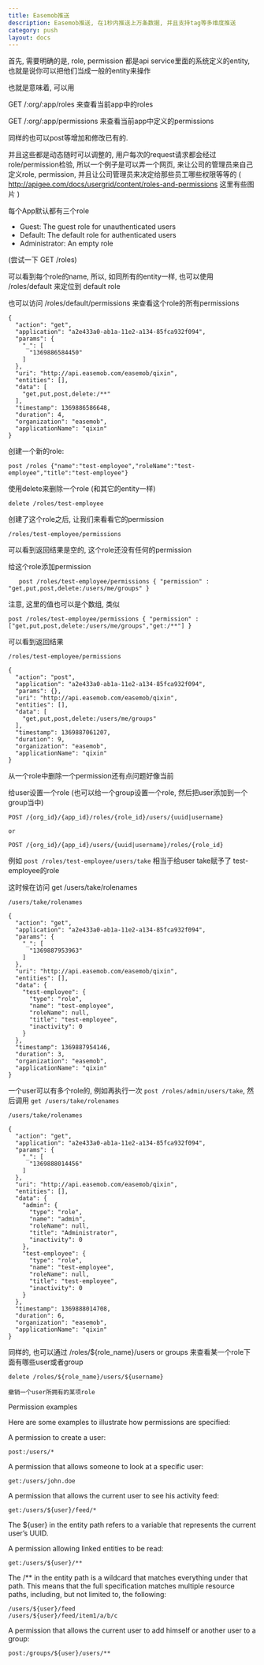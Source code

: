 ```yaml
---
title: Easemob推送
description: Easemob推送, 在1秒内推送上万条数据, 并且支持tag等多维度推送
category: push
layout: docs
---
```

首先, 需要明确的是, role, permission 都是api service里面的系统定义的entity, 也就是说你可以把他们当成一般的entity来操作

也就是意味着, 可以用

GET /:org/:app/roles 来查看当前app中的roles

GET /:org/:app/permissions 来查看当前app中定义的permissions

同样的也可以post等增加和修改已有的.

并且这些都是动态随时可以调整的, 用户每次的request请求都会经过role/permission检验, 所以一个例子是可以弄一个网页, 来让公司的管理员来自己定义role, permission, 并且让公司管理员来决定给那些员工哪些权限等等的 ( http://apigee.com/docs/usergrid/content/roles-and-permissions 这里有些图片 )


每个App默认都有三个role

* Guest: The guest role for unauthenticated users
* Default: The default role for authenticated users
* Administrator: An empty role  

(尝试一下 GET /roles)

可以看到每个role的name, 所以, 如同所有的entity一样, 也可以使用 /roles/default 来定位到 default role

也可以访问 /roles/default/permissions 来查看这个role的所有permissions

    {
      "action": "get",
      "application": "a2e433a0-ab1a-11e2-a134-85fca932f094",
      "params": {
        "_": [
          "1369886584450"
        ]
      },
      "uri": "http://api.easemob.com/easemob/qixin",
      "entities": [],
      "data": [
        "get,put,post,delete:/**"
      ],
      "timestamp": 1369886586648,
      "duration": 4,
      "organization": "easemob",
      "applicationName": "qixin"
    }
     
     
创建一个新的role:

    post /roles {"name":"test-employee","roleName":"test-employee","title":"test-employee"} 
    
使用delete来删除一个role (和其它的entity一样)        

    delete /roles/test-employee

创建了这个role之后, 让我们来看看它的permission

    /roles/test-employee/permissions
    
可以看到返回结果是空的, 这个role还没有任何的permission    
    
给这个role添加permission

       post /roles/test-employee/permissions { "permission" : "get,put,post,delete:/users/me/groups" }
       
注意, 这里的值也可以是个数组, 类似

    post /roles/test-employee/permissions { "permission" : ["get,put,post,delete:/users/me/groups","get:/**"] }       
       
       
可以看到返回结果 

    /roles/test-employee/permissions
     
    {
      "action": "post",
      "application": "a2e433a0-ab1a-11e2-a134-85fca932f094",
      "params": {},
      "uri": "http://api.easemob.com/easemob/qixin",
      "entities": [],
      "data": [
        "get,put,post,delete:/users/me/groups"
      ],
      "timestamp": 1369887061207,
      "duration": 9,
      "organization": "easemob",
      "applicationName": "qixin"
    }       
    

从一个role中删除一个permission还有点问题好像当前


给user设置一个role (也可以给一个group设置一个role, 然后把user添加到一个group当中)

    POST /{org_id}/{app_id}/roles/{role_id}/users/{uuid|username}
    
    or
    
    POST /{org_id}/{app_id}/users/{uuid|username}/roles/{role_id}
    
例如  `post /roles/test-employee/users/take` 相当于给user take赋予了 test-employee的role

这时候在访问 get /users/take/rolenames

    /users/take/rolenames
     
    {
      "action": "get",
      "application": "a2e433a0-ab1a-11e2-a134-85fca932f094",
      "params": {
        "_": [
          "1369887953963"
        ]
      },
      "uri": "http://api.easemob.com/easemob/qixin",
      "entities": [],
      "data": {
        "test-employee": {
          "type": "role",
          "name": "test-employee",
          "roleName": null,
          "title": "test-employee",
          "inactivity": 0
        }
      },
      "timestamp": 1369887954146,
      "duration": 3,
      "organization": "easemob",
      "applicationName": "qixin"
    }    

一个user可以有多个role的, 例如再执行一次 `post /roles/admin/users/take`, 然后调用 `get /users/take/rolenames`

    /users/take/rolenames
     
    {
      "action": "get",
      "application": "a2e433a0-ab1a-11e2-a134-85fca932f094",
      "params": {
        "_": [
          "1369888014456"
        ]
      },
      "uri": "http://api.easemob.com/easemob/qixin",
      "entities": [],
      "data": {
        "admin": {
          "type": "role",
          "name": "admin",
          "roleName": null,
          "title": "Administrator",
          "inactivity": 0
        },
        "test-employee": {
          "type": "role",
          "name": "test-employee",
          "roleName": null,
          "title": "test-employee",
          "inactivity": 0
        }
      },
      "timestamp": 1369888014708,
      "duration": 6,
      "organization": "easemob",
      "applicationName": "qixin"
    }
     

同样的, 也可以通过 /roles/${role_name}/users or groups 来查看某一个role下面有哪些user或者group


    delete /roles/${role_name}/users/${username}
    
    撤销一个user所拥有的某项role
    
Permission examples

Here are some examples to illustrate how permissions are specified:

A permission to create a user:

    post:/users/*

A permission that allows someone to look at a specific user:

    get:/users/john.doe

A permission that allows the current user to see his activity feed:

    get:/users/${user}/feed/*

The ${user} in the entity path refers to a variable that represents the current user’s UUID.

A permission allowing linked entities to be read:
    
    get:/users/${user}/**

The /** in the entity path is a wildcard that matches everything under that path. This means that the full specification matches multiple resource paths, including, but not limited to, the following:

    /users/${user}/feed
    /users/${user}/feed/item1/a/b/c

A permission that allows the current user to add himself or another user to a group:
    
    post:/groups/${user}/users/**
    


           